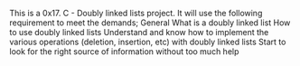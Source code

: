 This is a 0x17. C - Doubly linked lists project. It will use the following requirement to meet the demands;
General
What is a doubly linked list
How to use doubly linked lists
Understand and know how to implement the various operations (deletion, insertion, etc) with doubly linked lists
Start to look for the right source of information without too much help
